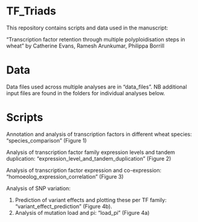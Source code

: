 # TF_Triads

This repository contains scripts and data used in the manuscript:

“Transcription factor retention through multiple polyploidisation steps in wheat” by Catherine Evans, Ramesh Arunkumar, Philippa Borrill

# Data
Data files used across multiple analyses are in “data_files”. NB additional input files are found in the folders for individual analyses below. 

# Scripts
Annotation and analysis of transcription factors in different wheat species: “species_comparison” (Figure 1)

Analysis of transcription factor family expression levels and tandem duplication: “expression_level_and_tandem_duplication” (Figure 2)

Analysis of transcription factor expression and co-expression: “homoeolog_expression_correlation” (Figure 3)

Analysis of SNP variation:
1)	Prediction of variant effects and plotting these per TF family: “variant_effect_prediction” (Figure 4b).
2)	Analysis of mutation load and pi: “load_pi” (Figure 4a)
